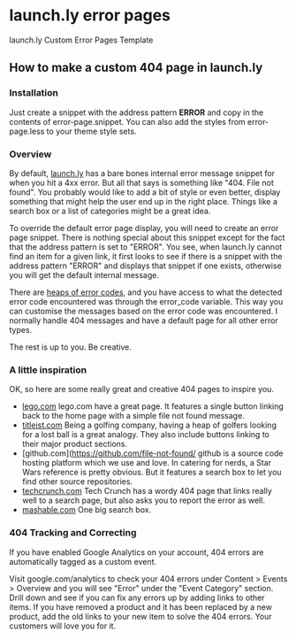launch.ly error pages
=====================

launch.ly Custom Error Pages Template

## How to make a custom 404 page in launch.ly

### Installation

Just create a snippet with the address pattern **ERROR** and copy in the contents of error-page.snippet. You can also add the styles from error-page.less to your theme style sets.

### Overview

By default, [launch.ly](http://launch.ly) has a bare bones internal error message snippet for when you hit a 4xx error. But all that says is something like "404. File not found". You probably would like to add a bit of style or even better, display something that might help the user end up in the right place. Things like a search box or a list of categories might be a great idea.

To override the default error page display, you will need to create an error page snippet. There is nothing special about this snippet except for the fact that the address pattern is set to "ERROR". You see, when launch.ly cannot find an item for a given link, it first looks to see if there is a snippet with the address pattern "ERROR" and displays that snippet if one exists, otherwise you will get the default internal message.

There are [heaps of error codes](http://en.wikipedia.org/wiki/List_of_HTTP_status_codes), and you have access to what the detected error code encountered was through the error_code variable. This way you can customise the messages based on the error code was encountered. I normally handle 404 messages and have a default page for all other error types.

The rest is up to you. Be creative.


### A little inspiration

OK, so here are some really great and creative 404 pages to inspire you.

- [lego.com](http://www.lego.com/file-not-found/)
	lego.com have a great page. It features a single button linking back to the home page with a simple file not found message.
- [titleist.com](http://www.titleist.com/file-not-found/)
	Being a golfing company, having a heap of golfers looking for a lost ball is a great analogy. They also include buttons linking to their major product sections.
- [github.com](https://github.com/file-not-found/
	github is a source code hosting platform which we use and love. In catering for nerds, a Star Wars reference is pretty obvious. But it features a search box to let you find other source repositories.
- [techcrunch.com](http://techcrunch.com/file-not-found/)
	Tech Crunch has a wordy 404 page that links really well to a search page, but also asks you to report the error as well.
- [mashable.com](http://mashable.com/file-not-found/)
	One big search box.

### 404 Tracking and Correcting

If you have enabled Google Analytics on your account, 404 errors are automatically tagged as a custom event.

Visit google.com/analytics to check your 404 errors under Content > Events > Overview and you will see "Error" under the "Event Category" section. Drill down and see if you can fix any errors up by adding links to other items. If you have removed a product and it has been replaced by a new product, add the old links to your new item to solve the 404 errors. Your customers will love you for it.

